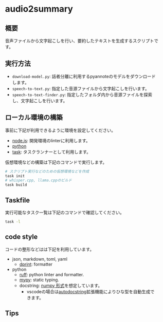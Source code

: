 # audio2summary

## 概要

音声ファイルから文字起こしを行い、要約したテキストを生成するスクリプトです。

## 実行方法

- `download-model.py`: 話者分離に利用するpyannoteのモデルをダウンロードします。
- `speech-to-text.py`: 指定した音源ファイルから文字起こしを行います。
- `speech-to-text-finder.py`: 指定したフォルダ内から音源ファイルを探索し、文字起こしを行います。

## ローカル環境の構築

事前に下記が利用できるように環境を設定してください。

- [node.js](https://nodejs.org/en): 開発環境のlinterに利用します。
- [python](https://nodejs.org/en)
- [task](https://taskfile.dev/): タスクランナーとして利用します。

仮想環境などの構築は下記のコマンドで実行します。

```sh
# スクリプト実行などのための仮想環境などを作成
task init
# whisper.cpp, llama.cppのビルド
task build
```

## Taskfile

実行可能なタスク一覧は下記のコマンドで確認してください。

```sh
task -l
```

## code style

コードの整形などはは下記を利用しています。

- json, markdown, toml, yaml
  - [dprint](https://github.com/dprint/dprint): formatter
- python
  - [ruff](https://github.com/astral-sh/ruff): python linter and formatter.
  - [mypy](https://github.com/python/mypy): static typing.
  - docstring: [numpy 形式](https://numpydoc.readthedocs.io/en/latest/format.html)を想定しています。
    - vscodeの場合は[autodocstring](https://marketplace.visualstudio.com/items?itemName=njpwerner.autodocstring)拡張機能によりひな型を自動生成できます。

## Tips
